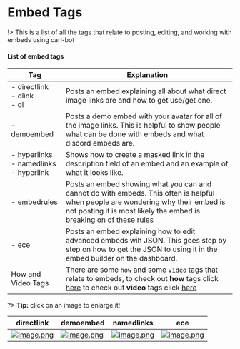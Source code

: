 # Embed Tags

!> This is a list of all the tags that relate to posting, editing, and working with embeds using carl-bot

#### List of embed tags

<!-- prettier-ignore -->
| Tag  | Explanation |
| ---- | ----------- |
| - directlink<br>- dlink<br>- dl | Posts an embed explaining all about what direct image links are and how to get use/get one. |
| - demoembed | Posts a demo embed with your avatar for all of the image links. This is helpful to show people what can be done with embeds and what discord embeds are.|
| - hyperlinks<br>- namedlinks<br>- hyperlink | Shows how to create a masked link in the description field of an embed and an example of what it looks like. |
| - embedrules | Posts an embed showing what you can and cannot do with embeds. This often is helpful when people are wondering why their embed is not posting it is most likely the embed is breaking on of these rules |
| - ece | Posts an embed explaining how to edit advanced embeds wih JSON. This goes step by step on how to get the JSON to using it in the embed builder on the dashboard. |
| How and Video Tags | There are some `how` and some `video` tags that relate to embeds, to check out **how** tags click [here](/how-tags) to check out **video** tags click [here](/video-tags) |

?> **Tip:** click on an image to enlarge it!

<!-- prettier-ignore -->
| directlink | demoembed | namedlinks | ece |
| ------------ | ----------------------------- | ------------------ | ------------------ |
| [![image.png](https://i.postimg.cc/G3T73zXW/image.png)](https://postimg.cc/w3Hc0582) | [![image.png](https://i.postimg.cc/FK2STb0S/image.png)](https://postimg.cc/VSW56CGs) | [![image.png](https://i.postimg.cc/ZR8WjGbk/image.png)](https://postimg.cc/Q9MNdnKS) | [![image.png](https://i.postimg.cc/kX45t6bP/image.png)](https://postimg.cc/7bF4FL9K) |
